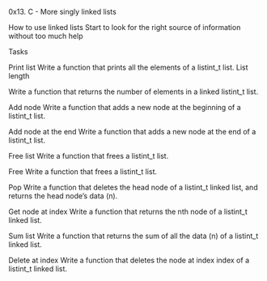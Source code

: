 0x13. C - More singly linked lists

How to use linked lists
Start to look for the right source of information without too much help


Tasks

Print list
Write a function that prints all the elements of a listint_t list.
List length

Write a function that returns the number of elements in a linked listint_t list.

Add node
Write a function that adds a new node at the beginning of a listint_t list.

Add node at the end
Write a function that adds a new node at the end of a listint_t list.

Free list
Write a function that frees a listint_t list.

Free
Write a function that frees a listint_t list.

Pop
Write a function that deletes the head node of a listint_t linked list, and returns the head node’s data (n).

Get node at index
Write a function that returns the nth node of a listint_t linked list.

Sum list
Write a function that returns the sum of all the data (n) of a listint_t linked list.

Delete at index
Write a function that deletes the node at index index of a listint_t linked list.

